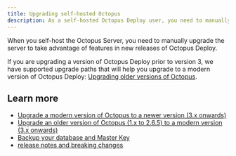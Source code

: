```yaml
---
title: Upgrading self-hosted Octopus
description: As a self-hosted Octopus Deploy user, you need to manually upgrade the server to take advantages of the newest features.
---
```


When you self-host the Octopus Server, you need to manually upgrade the server to take advantage of features in new releases of Octopus Deploy. 

If you are upgrading a version of Octopus Deploy prior to version 3, we have supported upgrade paths that will help you upgrade to a modern version of Octopus Deploy: [Upgrading older versions of Octopus](/docs/administration/upgrading/legacy/index.md).

## Learn more

- [Upgrade a modern version of Octopus to a newer version (3.x onwards)](/docs/administration/upgrading/guide/index.md)
- [Upgrade an older version of Octopus (1.x to 2.6.5) to a modern version (3.x onwards)](/docs/administration/upgrading/legacy/index.md)
- [Backup your database and Master Key](/docs/administration/data/backup-and-restore.md)
-  [release notes and breaking changes](https://octopus.com/downloads/compare)
